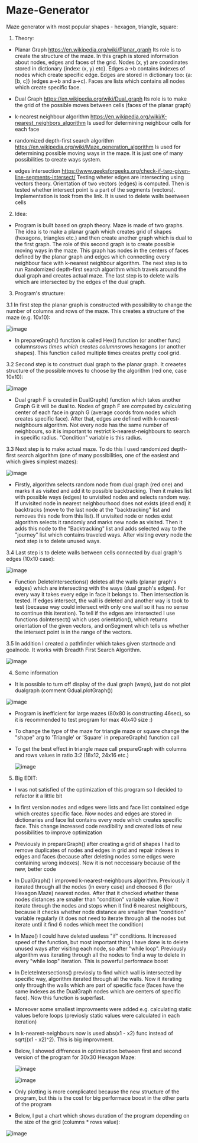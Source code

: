 # Maze-Generator
Maze generator with most popular shapes - hexagon, triangle, square:


1. Theory: 

- Planar Graph https://en.wikipedia.org/wiki/Planar_graph
Its role is to create the structure of the maze. In this graph is stored information about nodes, edges and faces of the grid. Nodes (x, y) are coordinates
stored in dictionary {index: (x, y) etc}. Edges a->b contains indexes of nodes which create specific edge. Edges are stored in dictionary too: 
{a: [b, c]} (edges a->b and a->c). Faces are lists which contains all nodes which create specific face. 

- Dual Graph https://en.wikipedia.org/wiki/Dual_graph
Its role is to make the grid of the possible moves between cells (faces of the planar graph)

- k-nearest neighbour algorithm https://en.wikipedia.org/wiki/K-nearest_neighbors_algorithm
Is used for determining neighbour cells for each face

- randomized depth-first search algorithm https://en.wikipedia.org/wiki/Maze_generation_algorithm
Is used for determining possible moving ways in the maze. It is just one of many possibilities to create ways system.

- edges intersection https://www.geeksforgeeks.org/check-if-two-given-line-segments-intersect/
Testing wheter edges are intersecting using vectors theory. Orientation of two vectors (edges) is computed. Then is tested whether intersect point is a part of the
segments (vectors). Implementation is took from the link. It is used to delete walls beetween cells

2. Idea:

- Program is built based on graph theory. Maze is made of two graphs. The idea is to make a planar graph which creates grid of shapes (hexagons, triangles etc.) and then 
create another graph which is dual to the first graph. The role of this second graph is to create possible moving ways in the maze. This graph has nodes in the centers of 
faces defined by the planar graph and edges which connecting every neighbour face with k-nearest neighbour algorithm. The next step is to run Randomized depth-first search
algorithm which travels around the dual graph and creates actual maze. The last step is to delete walls which are intersected by the edges of the dual graph.

3. Program's structure:

  3.1 In first step the planar graph is constructed with possibility to change the number of columns and rows of the maze. This creates a structure of the maze (e.g. 10x10):
  
  ![image](https://user-images.githubusercontent.com/67116759/146556239-2262c6b0-f20d-42b8-ba7f-0af32c20296d.png)
  
   - In prepareGraph() function is called Hex() function (or another func) columns*rows times which creates columns*rows hexagons (or another shapes). This function called 
   multiple times creates pretty cool grid.
  
  3.2 Second step is to construct dual graph to the planar graph. It creaetes structure of the possible moves to choose by the algorithm (red one, case 10x10):
  
  ![image](https://user-images.githubusercontent.com/67116759/146559418-7f6f4f2d-f8a8-4b3d-afbb-8aaf4f59dceb.png)
  
  - Dual graph F is created in DualGraph() function which takes another Graph G it will be dual to. Nodes of graph F are computed by calculating center of each face
  in graph G (average coords from nodes which creates specific face). After that, edges are defined with k-nearest-neighbours
  algorithm. Not every node has the same number of neighbours, so it is important to restrict k-nearest-neighbours to search in specific radius. "Condition" variable is
  this radius.
  
  3.3 Next step is to make actual maze. To do this I used randomized depth-first search algorithm (one of many possibilities, one of the easiest and which gives simplest mazes):
  
  ![image](https://user-images.githubusercontent.com/67116759/146561552-0d0a841f-d007-49bc-ac2e-8f3aae4f496e.png)
  
  - Firstly, algorithm selects random node from dual graph (red one) and marks it as visited and add it to possible backtracking. Then it makes list with possible ways (edges)
  to unvisited nodes and selects random way. If unvisited node in nearest neighbourhood does not exists (dead end) it backtracks (move to the last node at the 
  "backtracking" list and removes this node from this list). If unvisited node or nodes exist algorithm selects it randomly and marks new node as visited. Then it
  adds this node to the "Backtracking" list and adds selected way to the "journey" list which contains traveled ways. After visiting every node the next step is to delete
  unused ways.
  
  3.4 Last step is to delete walls between cells connected by dual graph's edges (10x10 case):
  
  ![image](https://user-images.githubusercontent.com/67116759/146563641-6cd952ed-c012-4032-b93b-3f4e075fb62a.png)
  
  - Function DeleteIntersections() deletes all the walls (planar graph's edges) which are intersecting with the ways (dual graph's edges). For every way it takes 
  every edge in face it belongs to. Then intersection is tested. If edges intersect, the wall is deleted and another way is took to test (because way could intersect
  with only one wall so it has no sense to continue this iteration). To tell if the edges are intersected I use functions doIntersect() which uses orientation(), which
  returns orientation of the given vectors, and onSegment which tells us whether the intersect point is in the range of the vectors.
  
  3.5 In addition I created a pathfinder which takes given startnode and goalnode. It works with Breadth First Search Algorithm.
  
  ![image](https://user-images.githubusercontent.com/67116759/146687366-d69a08d8-d5c4-4e5d-a927-df8a86a5abfb.png)
  
4. Some information

- It is possible to turn off display of the dual graph (ways), just do not plot dualgraph (comment Gdual.plotGraph())

![image](https://user-images.githubusercontent.com/67116759/146567693-fbc120fd-6417-4edb-95c4-5378ed3f3fab.png)

- Program is inefficient for large mazes (80x80 is constructing 46sec), so it is recommended to test program for max 40x40 size :)
- To change the type of the maze for triangle maze or square change the "shape" arg to 'Triangle' or 'Square' in prepareGraph() function call
- To get the best effect in triangle maze call prepareGraph with columns and rows values in ratio 3:2 (18x12, 24x16 etc.)

  ![image](https://user-images.githubusercontent.com/67116759/146642946-04428302-f13e-4d34-878a-1060f6a39599.png)
  
 5. Big EDIT:
 - I was not satisfied of the optimization of this program so I decided to refactor it a little bit
 - In first version nodes and edges were lists and face list contained edge which creates specific face. Now nodes and edges are stored in dictionaries and face list
 contains every node which creates specific face. This change increased code readibility and created lots of new possibilities to improve optimization
 - Previously in prepareGraph() after creating a grid of shapes I had to remove duplicates of nodes and edges in grid and repair indexes in edges and faces 
 (because after deleting nodes some edges were containing wrong indexes). Now it is not neccessary because of the new, better code
 - In DualGraph() I improved k-nearest-neighbours algorithm. Previously it iterated through all the nodes (in every case) and choosed 6 (for Hexagon Maze) nearest nodes. After      that it checked whether these nodes distances are smaller than "condition" variable value. Now it iterate through the nodes and stops when it find 6 nearest neighbours, 
   because it checks whether node distance are smaller than "condition" variable regularly (it does not need to iterate through all the nodes but iterate until it find 6
   nodes which meet the condition)
 - In Maze() I could have deleted useless "if" conditions. It increased speed of the function, but most important thing I have done is to delete unused ways after visiting
   each node, so after "while loop". Previously algorithm was iterating through all the nodes to find a way to delete in every "while loop" iteration. This is powerful
   performace boost
 - In DeleteIntersections() previosly to find which wall is intersected by specific way, algorithm iterated through all the walls. Now it iterating only through the walls
   which are part of specific face (faces have the same indexes as the DualGraph nodes which are centers of specific face). Now this function is superfast.
 - Moreover some smallest improvments were added e.g. calculating static values before loops (previosly static values were calculated in each iteration)
 - In k-nearest-neighbours now is used abs(x1 - x2) func instead of sqrt((x1 - x2)^2). This is big improvment.
 - Below, I showed diffrences in optimization between first and second version of the program for 30x30 Hexagon Maze:
   
   ![image](https://user-images.githubusercontent.com/67116759/146843802-bcb9f0fb-3416-4012-8f63-50e8fc2046d2.png)
   
   ![image](https://user-images.githubusercontent.com/67116759/146843877-0e45481a-a440-4779-8cbe-52dd2b945065.png)
   
 - Only plotting is more complicated because the new structure of the program, but this is the cost for big performace boost in the other parts of the program
 - Below, I put a chart which shows duration of the program depending on the size of the grid (columns * rows value):

  ![image](https://user-images.githubusercontent.com/67116759/146845611-734ee8c4-dba8-4854-a40d-8d44babc5419.png)


 
  


  
